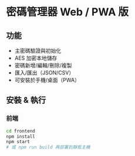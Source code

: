 # 密碼管理器 Web / PWA 版

## 功能
- 主密碼驗證與初始化
- AES 加密本地儲存
- 密碼新增/編輯/刪除/複製
- 匯入/匯出（JSON/CSV）
- 可安裝於手機/桌面（PWA）

## 安裝 & 執行

### 前端
```bash
cd frontend
npm install
npm start
# 或 npm run build 再部署到靜態主機